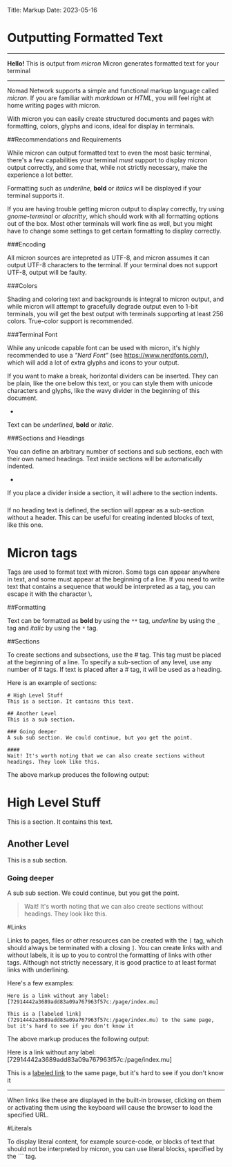 Title: Markup
Date: 2023-05-16

# Outputting Formatted Text

---

**Hello!** This is output from *micron*
Micron generates formatted text for your terminal

---

Nomad Network supports a simple and functional markup language called *micron*. If you are familiar with *markdown* or *HTML*, you will feel right at home writing pages with micron.

With micron you can easily create structured documents and pages with formatting, colors, glyphs and icons, ideal for display in terminals.

##Recommendations and Requirements

While micron can output formatted text to even the most basic terminal, there's a few capabilities your terminal *must* support to display micron output correctly, and some that, while not strictly necessary, make the experience a lot better.

Formatting such as _underline_, **bold** or *italics* will be displayed if your terminal supports it.

If you are having trouble getting micron output to display correctly, try using *gnome-terminal* or *alacritty*, which should work with all formatting options out of the box. Most other terminals will work fine as well, but you might have to change some settings to get certain formatting to display correctly.

###Encoding

All micron sources are intepreted as UTF-8, and micron assumes it can output UTF-8 characters to the terminal. If your terminal does not support UTF-8, output will be faulty.

###Colors

Shading and coloring text and backgrounds is integral to micron output, and while micron will attempt to gracefully degrade output even to 1-bit terminals, you will get the best output with terminals supporting at least 256 colors. True-color support is recommended.

###Terminal Font

While any unicode capable font can be used with micron, it's highly recommended to use a *"Nerd Font"* (see https://www.nerdfonts.com/), which will add a lot of extra glyphs and icons to your output.

If you want to make a break, horizontal dividers can be inserted. They can be plain, like the one below this text, or you can style them with unicode characters and glyphs, like the wavy divider in the beginning of this document.

-

Text can be _underlined_, **bold** or *italic*.

###Sections and Headings

You can define an arbitrary number of sections and sub sections, each with their own named headings. Text inside sections will be automatically indented.

-

If you place a divider inside a section, it will adhere to the section indents.

#####

If no heading text is defined, the section will appear as a sub-section without a header. This can be useful for creating indented blocks of text, like this one.

# Micron tags

Tags are used to format text with micron. Some tags can appear anywhere in text, and some must appear at the beginning of a line. If you need to write text that contains a sequence that would be interpreted as a tag, you can escape it with the character \\.

##Formatting

Text can be formatted as **bold** by using the `**` tag, _underline_ by using the `_` tag and *italic* by using the `*` tag.

##Sections

To create sections and subsections, use the # tag. This tag must be placed at the beginning of a line. To specify a sub-section of any level, use any number of # tags. If text is placed after a # tag, it will be used as a heading.

Here is an example of sections:

```
# High Level Stuff
This is a section. It contains this text.

## Another Level
This is a sub section.

### Going deeper
A sub sub section. We could continue, but you get the point.

####
Wait! It's worth noting that we can also create sections without headings. They look like this.

```

The above markup produces the following output:

# High Level Stuff
This is a section. It contains this text.

## Another Level
This is a sub section.

### Going deeper
A sub sub section. We could continue, but you get the point.

> Wait! It's worth noting that we can also create sections without headings. They look like this.

#Links

Links to pages, files or other resources can be created with the `[` tag, which should always be terminated with a closing `]`. You can create links with and without labels, it is up to you to control the formatting of links with other tags. Although not strictly necessary, it is good practice to at least format links with underlining.

Here's a few examples:

```
Here is a link without any label: [72914442a3689add83a09a767963f57c:/page/index.mu]

This is a [labeled link](72914442a3689add83a09a767963f57c:/page/index.mu) to the same page, but it's hard to see if you don't know it
```

The above markup produces the following output:

Here is a link without any label: [72914442a3689add83a09a767963f57c:/page/index.mu]

This is a [labeled link](72914442a3689add83a09a767963f57c:/page/index.mu) to the same page, but it's hard to see if you don't know it

---

When links like these are displayed in the built-in browser, clicking on them or activating them using the keyboard will cause the browser to load the specified URL.

#Literals

To display literal content, for example source-code, or blocks of text that should not be interpreted by micron, you can use literal blocks, specified by the ``` tag.
